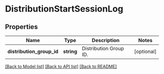 # DistributionStartSessionLog

## Properties
Name | Type | Description | Notes
------------ | ------------- | ------------- | -------------
**distribution_group_id** | **string** | Distribution Group ID. | [optional] 

[[Back to Model list]](../README.md#documentation-for-models) [[Back to API list]](../README.md#documentation-for-api-endpoints) [[Back to README]](../README.md)


